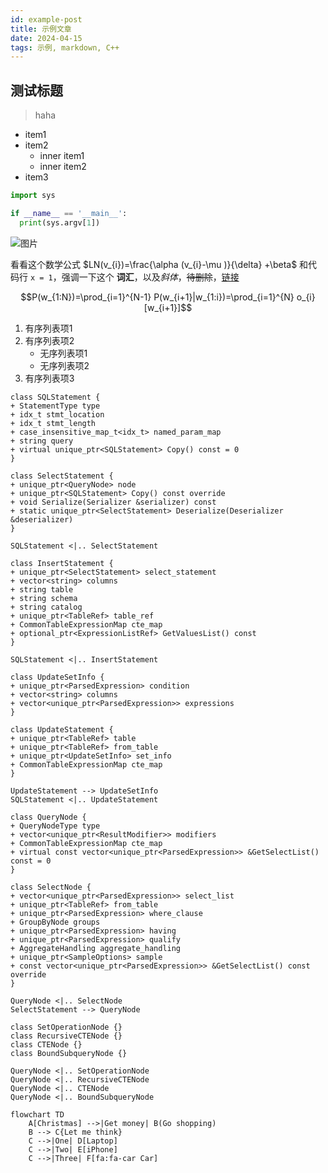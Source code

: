 ```yaml
---
id: example-post
title: 示例文章
date: 2024-04-15
tags: 示例, markdown, C++
---
```


## 测试标题

>haha
>
- item1
- item2
  - inner item1
  - inner item2
- item3

```python
import sys

if __name__ == '__main__':
  print(sys.argv[1])
```

![图片](https://www.allthingsdistributed.com/images/reinvent2012.jpg)

看看这个数学公式 $LN(v_{i})=\frac{\alpha (v_{i}-\mu )}{\delta} +\beta$ 和代码行 `x = 1`，强调一下这个 **词汇**，以及*斜体*，~~待删除~~，[链接](https://note.pdd.net/doc/852312045147635712)

$$P(w_{1:N})=\prod_{i=1}^{N-1} P(w_{i+1}|w_{1:i})=\prod_{i=1}^{N} o_{i}[w_{i+1}]$$

1. 有序列表项1
2. 有序列表项2
   - 无序列表项1
   - 无序列表项2
3. 有序列表项3

```plantuml-svg alt:DuckDB类继承
class SQLStatement {
+ StatementType type
+ idx_t stmt_location
+ idx_t stmt_length
+ case_insensitive_map_t<idx_t> named_param_map
+ string query
+ virtual unique_ptr<SQLStatement> Copy() const = 0
}

class SelectStatement {
+ unique_ptr<QueryNode> node
+ unique_ptr<SQLStatement> Copy() const override
+ void Serialize(Serializer &serializer) const
+ static unique_ptr<SelectStatement> Deserialize(Deserializer &deserializer)
}

SQLStatement <|.. SelectStatement

class InsertStatement {
+ unique_ptr<SelectStatement> select_statement
+ vector<string> columns
+ string table
+ string schema
+ string catalog
+ unique_ptr<TableRef> table_ref
+ CommonTableExpressionMap cte_map
+ optional_ptr<ExpressionListRef> GetValuesList() const
}

SQLStatement <|.. InsertStatement

class UpdateSetInfo {
+ unique_ptr<ParsedExpression> condition
+ vector<string> columns
+ vector<unique_ptr<ParsedExpression>> expressions
}

class UpdateStatement {
+ unique_ptr<TableRef> table
+ unique_ptr<TableRef> from_table
+ unique_ptr<UpdateSetInfo> set_info
+ CommonTableExpressionMap cte_map
}

UpdateStatement --> UpdateSetInfo
SQLStatement <|.. UpdateStatement

class QueryNode {
+ QueryNodeType type
+ vector<unique_ptr<ResultModifier>> modifiers
+ CommonTableExpressionMap cte_map
+ virtual const vector<unique_ptr<ParsedExpression>> &GetSelectList() const = 0
}

class SelectNode {
+ vector<unique_ptr<ParsedExpression>> select_list
+ unique_ptr<TableRef> from_table
+ unique_ptr<ParsedExpression> where_clause
+ GroupByNode groups
+ unique_ptr<ParsedExpression> having
+ unique_ptr<ParsedExpression> qualify
+ AggregateHandling aggregate_handling
+ unique_ptr<SampleOptions> sample
+ const vector<unique_ptr<ParsedExpression>> &GetSelectList() const override
}

QueryNode <|.. SelectNode
SelectStatement --> QueryNode

class SetOperationNode {}
class RecursiveCTENode {}
class CTENode {}
class BoundSubqueryNode {}

QueryNode <|.. SetOperationNode
QueryNode <|.. RecursiveCTENode
QueryNode <|.. CTENode
QueryNode <|.. BoundSubqueryNode
```

```mermaid width:500 alt:mermaid流程图
flowchart TD
    A[Christmas] -->|Get money| B(Go shopping)
    B --> C{Let me think}
    C -->|One| D[Laptop]
    C -->|Two| E[iPhone]
    C -->|Three| F[fa:fa-car Car]
```